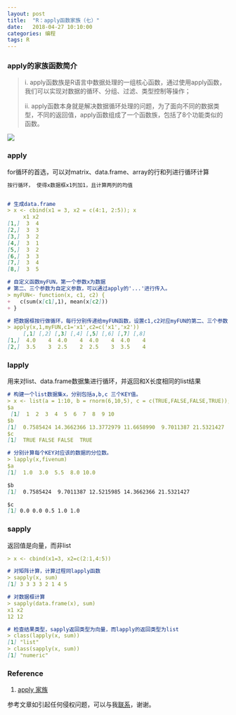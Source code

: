 ```yaml
---
layout: post
title:  "R：apply函数家族（七）"
date:   2018-04-27 10:10:00
categories: 编程
tags: R
---
```


### apply的家族函数简介

> i. apply函数族是R语言中数据处理的一组核心函数，通过使用apply函数，我们可以实现对数据的循环、分组、过滤、类型控制等操作；
>
> ii. apply函数本身就是解决数据循环处理的问题，为了面向不同的数据类型，不同的返回值，apply函数组成了一个函数族，包括了8个功能类似的函数。

![](https://raw.githubusercontent.com/HuaZou/HuaZou.github.io/master/_posts/img/R.apply.png)

### apply
for循环的首选，可以对matrix、data.frame、array的行和列进行循环计算
```markdown
按行循环， 使得x数据框x1列加1，且计算两列的均值


# 生成data.frame
> x <- cbind(x1 = 3, x2 = c(4:1, 2:5)); x
     x1 x2
[1,]  3  4
[2,]  3  3
[3,]  3  2
[4,]  3  1
[5,]  3  2
[6,]  3  3
[7,]  3  4
[8,]  3  5

# 自定义函数myFUN，第一个参数x为数据
# 第二、三个参数为自定义参数，可以通过apply的'...'进行传入。
> myFUN<- function(x, c1, c2) {
+   c(sum(x[c1],1), mean(x[c2])) 
+ }

# 把数据框按行做循环，每行分别传递给myFUN函数，设置c1,c2对应myFUN的第二、三个参数
> apply(x,1,myFUN,c1='x1',c2=c('x1','x2'))
     [,1] [,2] [,3] [,4] [,5] [,6] [,7] [,8]
[1,]  4.0    4  4.0    4  4.0    4  4.0    4
[2,]  3.5    3  2.5    2  2.5    3  3.5    4
```

### lapply

用来对list、data.frame数据集进行循环，并返回和X长度相同的list结果

```markdown
# 构建一个list数据集x，分别包括a,b,c 三个KEY值。
> x <- list(a = 1:10, b = rnorm(6,10,5), c = c(TRUE,FALSE,FALSE,TRUE));x
$a
 [1]  1  2  3  4  5  6  7  8  9 10
$b
[1]  0.7585424 14.3662366 13.3772979 11.6658990  9.7011387 21.5321427
$c
[1]  TRUE FALSE FALSE  TRUE

# 分别计算每个KEY对应该的数据的分位数。
> lapply(x,fivenum)
$a
[1]  1.0  3.0  5.5  8.0 10.0

$b
[1]  0.7585424  9.7011387 12.5215985 14.3662366 21.5321427

$c
[1] 0.0 0.0 0.5 1.0 1.0
```

### sapply

返回值是向量，而非list

```markdown
> x <- cbind(x1=3, x2=c(2:1,4:5))

# 对矩阵计算，计算过程同lapply函数
> sapply(x, sum)
[1] 3 3 3 3 2 1 4 5

# 对数据框计算
> sapply(data.frame(x), sum)
x1 x2 
12 12 

# 检查结果类型，sapply返回类型为向量，而lapply的返回类型为list
> class(lapply(x, sum))
[1] "list"
> class(sapply(x, sum))
[1] "numeric"
```



### Reference

1. [apply 家族](http://blog.fens.me/r-apply/)



参考文章如引起任何侵权问题，可以与我[联系](https://github.com/HuaZou/)，谢谢。
